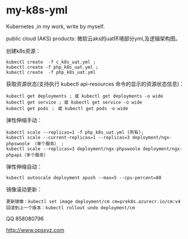 # my-k8s-yml
Kubernetes ,in my work, write by myself. 

public cloud (AKS) products:
			   微软云aks的uat环境部分yml,及逻辑架构图。 


创建k8s资源：

	kubectl create  -f c_k8s_uat.yml ;
	kubectl create -f php_k8s_uat.yml ;  
	kubectl create  -f php_k8s_uat.yml
	
获取资源状态(支持执行 kubectl api-resources 命令的显示的资源状态信息)：

	kubectl get deployments ; 或 kubectl get deployments -o wide
	kubectl get service ; 或 kubectl get service -o wide
	kubectl get pods ； 或 kubectl get pods -o wide
	
弹性伸缩手动：

	kubectl scale --replicas=1 -f php_k8s_uat.yml (所有); 
 	kubectl scale --current-replicas=1 --replicas=3 deployment/ngx-phpswoole （单个服务） ;
	kubectl scale --replicas=3 deployment/ngx-phpswoole deployment/ngx-phpapi（多个服务）
	
弹性伸缩自动：

	kubectl autoscale deployment apush --max=5 --cpu-percent=80
 
镜像滚动更新：

	更新镜像：kubectl set image deployment/cm cm=prek8s.azurecr.io/cm:v4
	回滚到上一个版本：kubectl rollout undo deployment/cm
	

QQ 858080796

http://www.opsxyz.com
